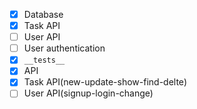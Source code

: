 
- [x] Database
- [x] Task API
- [ ] User API
- [ ] User authentication
- [x] `__tests__`
- [x] API
- [x] Task API(new-update-show-find-delte)
- [ ] User API(signup-login-change)